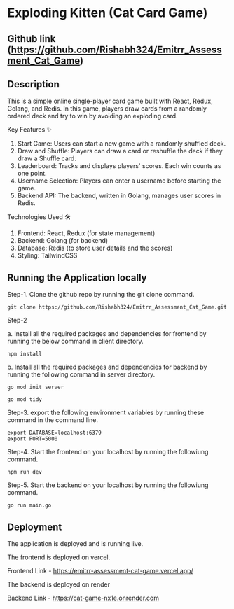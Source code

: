 # Exploding Kitten (Cat Card Game)

## Github link (https://github.com/Rishabh324/Emitrr_Assessment_Cat_Game)

## Description

This is a simple online single-player card game built with React, Redux, Golang, and Redis. In this game, players draw cards from a randomly ordered deck and try to win by avoiding an exploding card.

Key Features ✨

1. Start Game: Users can start a new game with a randomly shuffled deck.
2. Draw and Shuffle: Players can draw a card or reshuffle the deck if they draw a Shuffle card.
3. Leaderboard: Tracks and displays players' scores. Each win counts as one point.
4. Username Selection: Players can enter a username before starting the game.
5. Backend API: The backend, written in Golang, manages user scores in Redis.

Technologies Used 🛠

1. Frontend: React, Redux (for state management)
2. Backend: Golang (for backend)
3. Database: Redis (to store user details and the scores)
4. Styling: TailwindCSS

## Running the Application locally

Step-1. Clone the github repo by running the git clone command.

```
git clone https://github.com/Rishabh324/Emitrr_Assessment_Cat_Game.git
```

Step-2

a. Install all the required packages and dependencies for frontend by running the below command in client directory.

```
npm install
```

b. Install all the required packages and dependencies for backend by running the following command in server directory.

```
go mod init server
```

```
go mod tidy
```

Step-3. export the following environment variables by running these command in the command line.

```
export DATABASE=localhost:6379
export PORT=5000
```

Step-4. Start the frontend on your localhost by running the followiung command.

```
npm run dev
```

Step-5. Start the backend on your localhost by running the followiung command.

```
go run main.go
```

## Deployment

The application is deployed and is running live.

The frontend is deployed on vercel.

Frontend Link - https://emitrr-assessment-cat-game.vercel.app/

The backend is deployed on render

Backend Link - https://cat-game-nx1e.onrender.com
